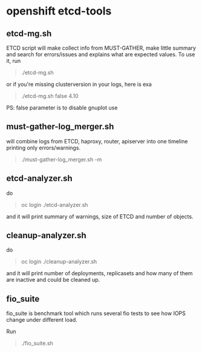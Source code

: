 # openshift etcd-tools

## etcd-mg.sh

ETCD script will make collect info from MUST-GATHER, make little summary and search for errors/issues and explains what are expected values.
To use it, run

> ./etcd-mg.sh <full path to MUST-GATHER>

or if you're missing clusterversion in your logs, here is exa

> ./etcd-mg.sh <full path to MUST-GATHER> false 4.10     

PS: false parameter is to disable gnuplot use

## must-gather-log_merger.sh

will combine logs from ETCD, haproxy, router, apiserver into one timeline printing only errors/warnings.

> ./must-gather-log_merger.sh -m <full path to MUST-GATHER>

## etcd-analyzer.sh

do 

> oc login
> ./etcd-analyzer.sh

and it will print summary of warnings, size of ETCD and number of objects.

## cleanup-analyzer.sh

do 

> oc login
> ./cleanup-analyzer.sh

and it will print number of deployments, replicasets and how many of them are inactive and could be cleaned up.

## fio_suite

fio_suite is benchmark tool which runs several fio tests to see how IOPS change under different load.

Run

> ./fio_suite.sh

<!-- or thru podman/docker

> podman run --volume /$(pwd):/test:Z quay.io/peterducai/openshift-etcd-suite:latest fio

but on RHCOS run

> podman run --privileged --volume /$(pwd):/test quay.io/peterducai/openshift-etcd-suite:latest fio

or to benchmark disk where ETCD resides

> podman run --privileged --volume /var/lib/etcd:/test quay.io/peterducai/openshift-etcd-suite:latest fio

**NOTE:** don't run it in / or /home/user as its top folder and you get Selinux error -->


<!-- 
> FOLLOWING TEXT IS OUTDATED AND NEED FIXES

tools to troubleshoot ETCD on Openshift 4

For easy use of container you can create alias for openshift-etcd-suite

> alias oes="podman run --volume /$(pwd):/test:Z quay.io/peterducai/openshift-etcd-suite:latest"

to build container just run

> buildah bud -t openshift-etcd-suite:latest .

*IMPORTANT*: latest version requires gnuplot and will create <timestamp> folder (with generated charts) in HOME.

## etcd.sh script

ETCD script will make collect info from ETCD pods, make little summary and search for errors/issues and explains what are expected values.

Fastest way to use it with must-gather is 

```
alias etcdcheck='podman run --privileged --volume /$(pwd):/test quay.io/peterducai/openshift-etcd-suite:latest etcd '
etcdcheck /test/<path to must-gather>
```

**You dont have to use full path, but /test/ is important**

You can either do *oc login* and then run

> chmod +x etcd.sh && ./etcd.sh

> ./etcd.sh /\<path-to-must-gather\>

or 

> podman run --privileged --volume /$(pwd):/test quay.io/peterducai/openshift-etcd-suite:latest etcd /test/\<path-to-must-gather\>


## fio_suite

fio_suite is benchmark tool which runs several fio tests to see how IOPS change under different load.

Run

> ./fio_suite.sh

or thru podman/docker

> podman run --volume /$(pwd):/test:Z quay.io/peterducai/openshift-etcd-suite:latest fio

but on RHCOS run

> podman run --privileged --volume /$(pwd):/test quay.io/peterducai/openshift-etcd-suite:latest fio

or to benchmark disk where ETCD resides

> podman run --privileged --volume /var/lib/etcd:/test quay.io/peterducai/openshift-etcd-suite:latest fio

**NOTE:** don't run it in / or /home/user as its top folder and you get Selinux error

```
podman run --privileged --volume /$(pwd):/test quay.io/peterducai/openshift-etcd-suite:latest fio
FIO SUITE version 0.1
 
WARNING: this test will run for several minutes without any progress! Please wait until it finish!
 
- [MAX CONCURRENT READ] ---
This job is a read-heavy workload with lots of parallelism that is likely to show off the device's best throughput:
 
  read: IOPS=4282, BW=268MiB/s (281MB/s)(1024MiB/3826msec)
  read: IOPS=3760, BW=235MiB/s (246MB/s)(200MiB/851msec)
- [REQUEST OVERHEAD AND SEEK TIMES] ---
This job is a latency-sensitive workload that stresses per-request overhead and seek times. Random reads.
 
  read: IOPS=258k, BW=1009MiB/s (1058MB/s)(1024MiB/1015msec)
  read: IOPS=263k, BW=1026MiB/s (1075MB/s)(200MiB/195msec)
 
- [SEQUENTIAL IOPS UNDER DIFFERENT READ/WRITE LOAD] ---
 
-- [ SINGLE JOB, 70% read, 30% write] --
 
  write: IOPS=41.6k, BW=162MiB/s (170MB/s)(308MiB/1894msec); 0 zone resets
  write: IOPS=42.5k, BW=166MiB/s (174MB/s)(59.9MiB/361msec); 0 zone resets
-- [ SINGLE JOB, 30% read, 70% write] --
 
  write: IOPS=35.7k, BW=139MiB/s (146MB/s)(140MiB/1002msec); 0 zone resets
  write: IOPS=35.4k, BW=138MiB/s (145MB/s)(715MiB/5171msec); 0 zone resets
-- [ 8 PARALLEL JOBS, 70% read, 30% write] --
 
  write: IOPS=5662, BW=22.1MiB/s (23.2MB/s)(91.4MiB/4130msec); 0 zone resets
  write: IOPS=5632, BW=22.0MiB/s (23.1MB/s)(59.6MiB/2708msec); 0 zone resets
-- [ 8 PARALLEL JOBS, 30% read, 70% write] --
 
  write: IOPS=6202, BW=24.2MiB/s (25.4MB/s)(140MiB/5765msec); 0 zone resets
  write: IOPS=6219, BW=24.3MiB/s (25.5MB/s)(485MiB/19974msec); 0 zone resets
 
- END -----------------------------------------

```



[![Docker Repository on Quay](https://quay.io/repository/peterducai/openshift-etcd-suite/status "Docker Repository on Quay")](https://quay.io/repository/peterducai/openshift-etcd-suite) -->